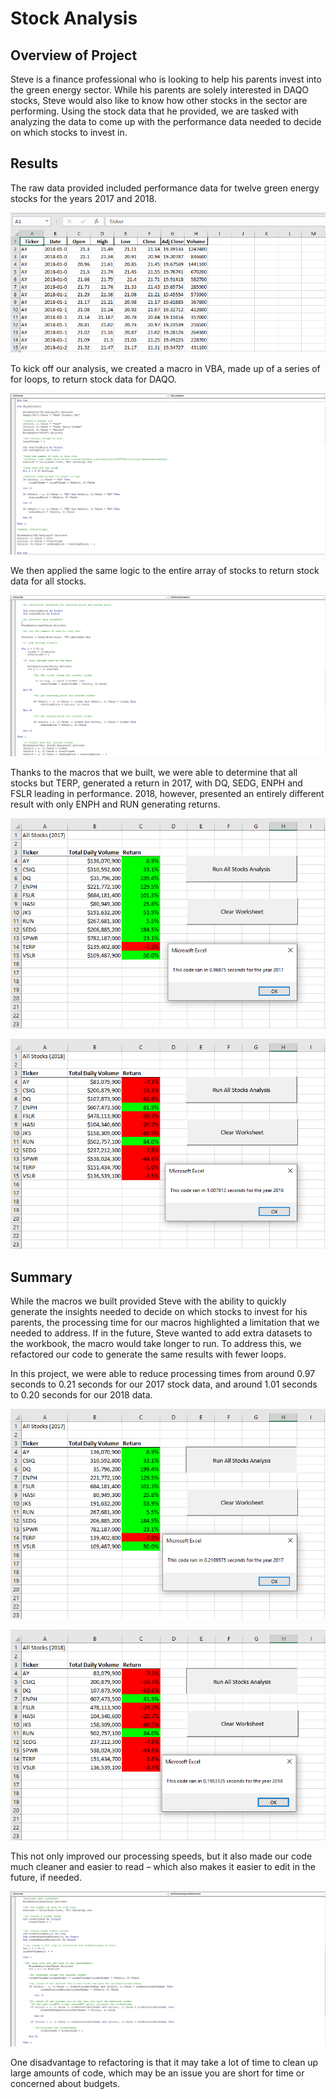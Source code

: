 # Stock Analysis

## Overview of Project
Steve is a finance professional who is looking to help his parents invest into the green energy sector.  While his parents are solely interested in DAQO stocks, Steve would also like to know how other stocks in the sector are performing. Using the stock data that he provided, we are tasked with analyzing the data to come up with the performance data needed to decide on which stocks to invest in. 

## Results
The raw data provided included performance data for twelve green energy stocks for the years 2017 and 2018.

![Raw_Data](/Raw_Data.PNG)

To kick off our analysis, we created a macro in VBA, made up of a series of for loops, to return stock data for DAQO.

![DQAnalysis](/DQAnalysis.PNG)

We then applied the same logic to the entire array of stocks to return stock data for all stocks.

![AllStocksAnalysis](/AllStocksAnalysis.PNG)


Thanks to the macros that we built, we were able to determine that all stocks but TERP, generated a return in 2017, with DQ, SEDG, ENPH and FSLR leading in performance. 2018, however, presented an entirely different result with only ENPH and RUN generating returns.

![Original_2017](/Original_2017.PNG)

![Original_2018](/Original_2018.PNG)


## Summary
While the macros we built provided Steve with the ability to quickly generate the insights needed to decide on which stocks to invest for his parents, the processing time for our macros highlighted a limitation that we needed to address. If in the future, Steve wanted to add extra datasets to the workbook, the macro would take longer to run. To address this, we refactored our code to generate the same results with fewer loops. 

In this project, we were able to reduce processing times from around 0.97 seconds to 0.21 seconds for our 2017 stock data, and around 1.01 seconds to 0.20 seconds for our 2018 data.

![VBA_Challenge_2017](/VBA_Challenge_2017.PNG)

![VBA_Challenge_2018](/VBA_Challenge_2018.PNG)


This not only improved our processing speeds, but it also made our code much cleaner and easier to read – which also makes it easier to edit in the future, if needed.

![AllStocksAnalysisRefactored](/AllStocksAnalysisRefactored.PNG)


One disadvantage to refactoring is that it may take a lot of time to clean up large amounts of code, which may be an issue you are short for time or concerned about budgets.
